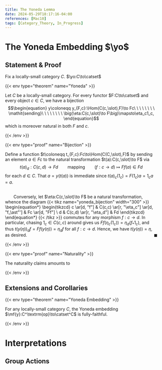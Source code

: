 ```yaml
---
title: The Yoneda Lemma
date: 2024-05-29T18:17:16-04:00
references: [Mac10]
tags: [Category_Theory, In_Progress]
---
```


# The Yoneda Embedding $\yo$

## Statement & Proof

Fix a locally-small category $C$. $\yo:C\to\catset$

{{< env type="theorem" name="Yoneda" >}}

Let $C$ be a locally-small category. For every functor $F:C\to\catset$ and every object $c\in C$, we have a bijection
$$\begin{equation}
    y\coloneqq y_{F,c}:\Hom(C(c,\slot),F)\to Fc\ \ \ \ \ \ \ \ \mathit{sending}\ \ \ \ \ \ \ \ \big(\eta:C(c,\slot)\to F\big)\mapsto\eta_c1_c,
\end{equation}$$
which is moreover natural in both $F$ and $c$.

{{< /env >}}

{{< env type="proof" name="Bijection" >}}

Define a function $t\coloneqq t_{F,c}:Fc\to\Hom(C(C,\slot),F)$ by sending an element $a\in Fc$ to the natural transformation $t(a):C(c,\slot)\to F$ via
$$\begin{equation}
    t(a)_d:C(c,d)\to Fd\ \ \ \ \ \ \ \ \textrm{mapping}\ \ \ \ \ \ \ \ (f:c\rightarrow d)\mapsto Ff(a)\in Fd
\end{equation}$$
for each $d\in C$. That $a=y(t(a))$ is immediate since $t(a)_c(1_c)=F(1_c)a=1_ca=a$.

<br>&emsp;&emsp;Conversely, let $\eta:C(c,\slot)\to F$ be a natural transformation, whence the diagram
{{< tikz name="yoneda_bijection" width="300" >}}
\begin{equation*}
    \begin{tikzcd}
        c \ar[d, "f"] & C(c,c) \ar[r, "\eta_c"] \ar[d, "f_\ast"'] & Fc \ar[d, "Ff"] \\
        d & C(c,d) \ar[r, "\eta_d"] & Fd
    \end{tikzcd}
\end{equation*}
{{< /tikz >}}
commutes for any morphism $f:c\to d$. In particular, chasing $1_c\in C(c,c)$ around gives us $Ff(\eta_c(1_c))=\eta_d(f_\ast1_c)$, and thus $t(y(\eta))_df=Ff(y(\eta))=\eta_df$ for all $f:c\to d$. Hence, we have $t(y(\eta))=\eta$, as desired.<span style="float:right;">$\blacksquare$</span>

{{< /env >}}

<div class="space"></div>

{{< env type="proof" name="Naturality" >}}

The naturality claims amounts to

{{< /env >}}

## Extensions and Corollaries

{{< env type="theorem" name="Yoneda Embedding" >}}

For any locally-small category $C$, the Yoneda embedding $\mf{y}:C^\textrm{op}\to\catset^C$ is fully-faithful.

{{< /env >}}

# Interpretations

## Group Actions
